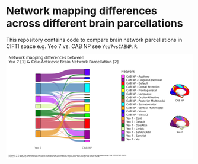 # Network mapping differences across different brain parcellations

This repository contains code to compare brain network parcellations in CIFTI space e.g. Yeo 7 vs. CAB NP see `Yeo7vsCABNP.R`.

![Comparing Yeo 7 and CAB NP parcellations](Yeo7_vs_CAB-NP.png)